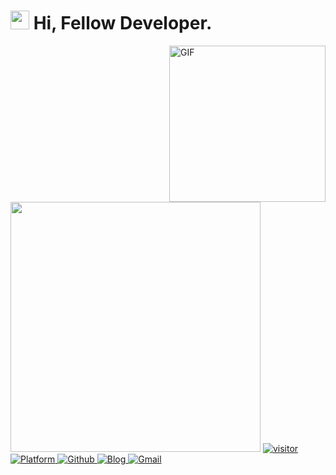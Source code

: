 <h1><img src="https://emojis.slackmojis.com/emojis/images/1531849430/4246/blob-sunglasses.gif?1531849430" width="30"/> Hi, Fellow Developer.</h1>

<img align="right" height="250" alt="GIF" src="https://i.pinimg.com/originals/cd/59/d6/cd59d626dc86397fe45080e6e9c7027d.gif" />

<img width="400" src="https://github-readme-stats.vercel.app/api?username=vanhiupun&show_icons=true&locale=cn&count_private=true&include_all_commits=true">

<a href="https://github.com/vanhiupun" target="_blank">
  <img src="https://visitor-badge.glitch.me/badge?page_id=vanhiupun.visitor-badge&right_color=Orange"
alt="visitor" />
</a> 

<a href="https://github.com/vanhiupun" target="_blank">
  <img src="https://img.shields.io/badge/Platform-windows%20%7C%20macos%20%7C%20linux-f2cb05?style=flat-square"
alt="Platform" />
</a> 

<a href="https://github.com/vanhiupun" target="_blank">
  <img src="https://img.shields.io/badge/Github%20Repository-f2cb05?style=flat-square&logo=github&logoColor=222222"
alt="Github" />
</a> 

<a href="https://vanhiupun.github.io" target="_blank">
  <img src="https://img.shields.io/badge/Github%20Page-f2cb05?style=flat-square&logo=github&logoColor=222222" 
alt="Blog" />
</a> 

<!--<a href="https://github.com/vanhiupun/Vanhiupun.github.io/blob/c0c037532393ee2718892f87b200a0bbe33e7eb9/License" target="_blank">
  <img src="https://img.shields.io/badge/License%20MIT-f2cb05?style=flat-square&logo=Mitsubishi&logoColor=222222" 
alt="MIT" />
</a>-->

<a href="mailto:fanxiaobin422@gmail.com" target="_blank">
  <img src="https://img.shields.io/badge/Send%20me%20Gmail-EA4335?style=flat-square&logo=Gmail&logoColor=ffffff" 
alt="Gmail" />
</a> 


